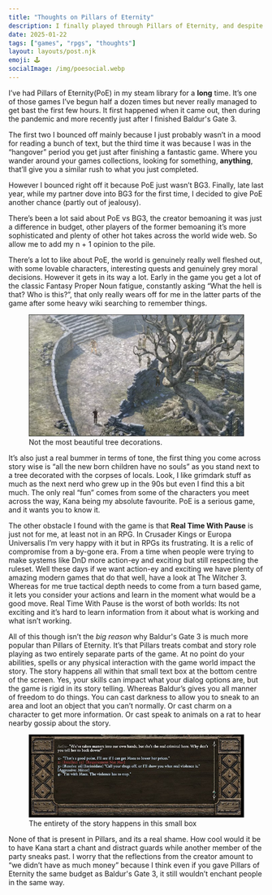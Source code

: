 ```yaml
---
title: "Thoughts on Pillars of Eternity"
description: I finally played through Pillars of Eternity, and despite enjoying it the experience overall was lacking.
date: 2025-01-22
tags: ["games", "rpgs", "thoughts"]
layout: layouts/post.njk
emoji: 🕹️
socialImage: /img/poesocial.webp
---
```


I’ve had Pillars of Eternity(PoE) in my steam library for a **long** time. It’s one of those games I’ve begun half a dozen times but never really managed to get bast the first few hours. It first happened when it came out, then during the pandemic and more recently just after I finished Baldur's Gate 3.

The first two I bounced off mainly because I just probably wasn’t in a mood for reading a bunch of text, but the third time it was because I was in the “hangover” period you get just after finishing a fantastic game. Where you wander around your games collections, looking for something, **anything**, that’ll give you a similar rush to what you just completed.

However I bounced right off it because PoE just wasn’t BG3. Finally, late last year, while my partner dove into BG3 for the first time, I decided to give PoE another chance (partly out of jealousy).

There’s been a lot said about PoE vs BG3, the creator bemoaning it was just a difference in budget, other players of the former bemoaning it’s more sophisticated and plenty of other hot takes across the world wide web. So allow me to add my n + 1 opinion to the pile.

There’s a lot to like about PoE, the world is genuinely really well fleshed out, with some lovable characters, interesting quests and genuinely grey moral decisions. However it gets in its way a lot. Early in the game you get a lot of the classic Fantasy Proper Noun fatigue, constantly asking “What the hell is that? Who is this?”, that only really wears off for me in the latter parts of the game after some heavy wiki searching to remember things.

<figure>
<img alt="Screenshot from Pillars of Eternity showing a tree with bodies hanging in it." src="/img/poe1.webp" />
<figcaption>Not the most beautiful tree decorations.</figcaption>
</figure>

It’s also just a real bummer in terms of tone, the first thing you come across story wise is “all the new born children have no souls” as you stand next to a tree decorated with the corpses of locals. Look, I like grimdark stuff as much as the next nerd who grew up in the 90s but even I find this a bit much. The only real “fun” comes from some of the characters you meet across the way, Kana being my absolute favourite. PoE is a serious game, and it wants you to know it.

The other obstacle I found with the game is that **Real Time With Pause** is just not for me, at least not in an RPG. In Crusader Kings or Europa Universalis I’m very happy with it but in RPGs its frustrating. It is a relic of compromise from a by-gone era. From a time when people were trying to make systems like DnD more action-ey and exciting but still respecting the ruleset. Well these days if we want action-ey and exciting we have plenty of amazing modern games that do that well, have a look at The Witcher 3. Whereas for me true tactical depth needs to come from a turn based game, it lets you consider your actions and learn in the moment what would be a good move. Real Time With Pause is the worst of both worlds: Its not exciting and it’s hard to learn information from it about what is working and what isn’t working.

All of this though isn’t the _big reason_ why Baldur's Gate 3 is much more popular than Pillars of Eternity. It’s that Pillars treats combat and story role playing as two entirely separate parts of the game. At no point do your abilities, spells or any physical interaction with the game world impact the story. The story happens all within that small text box at the bottom centre of the screen. Yes, your skills can impact what your dialog options are, but the game is rigid in its story telling. Whereas Baldur’s gives you all manner of freedom to do things. You can cast darkness to allow you to sneak to an area and loot an object that you can’t normally. Or cast charm on a character to get more information. Or cast speak to animals on a rat to hear nearby gossip about the story.

<figure>
<img alt="Screenshot from Pillars of Eternity showing the dialogue interface." src="/img/poe2.jpg" />
<figcaption>The entirety of the story happens in this small box</figcaption>
</figure>

None of that is present in Pillars, and its a real shame. How cool would it be to have Kana start a chant and distract guards while another member of the party sneaks past. I worry that the reflections from the creator amount to “we didn’t have as much money” because I think even if you gave Pillars of Eternity the same budget as Baldur's Gate 3, it still wouldn’t enchant people in the same way.
